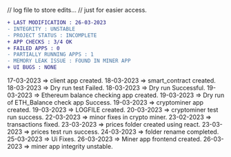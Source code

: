 // log file to store edits...
// just for easier access.
 
```diff
+ LAST MODIFICATION : 26-03-2023
- INTEGRITY : UNSTABLE
- PROJECT STATUS : INCOMPLETE
+ APP CHECKS : 3/4 OK
+ FAILED APPS : 0
- PARTIALLY RUNNING APPS : 1
- MEMORY LEAK ISSUE : FOUND IN MINER APP
+ UI BUGS : NONE
```

17-03-2023 => client app created.
18-03-2023 => smart_contract created.
18-03-2023 => Dry run test Failed.
18-03-2023 => Dry run Successful.
19-03-2023 => Ethereum balance checking app created.
19-03-2023 => Dry run of ETH_Balance check app Success.
19-03-2023 => cryptominer app created.
19-03-2023 => LOGFILE created.
20-03-2023 => cryptominer test run success.
22-03-2023 => minor fixes in crypto miner.
23-02-2023 => transactions fixed.
23-03-2023 => prices folder created using react.
23-03-2023 => prices test run success.
24-03-2023 => folder rename completed.
25-03-2023 => Ui Fixes.
26-03-2023 => Miner app frontend created.
26-03-2023 => miner app integrity unstable.